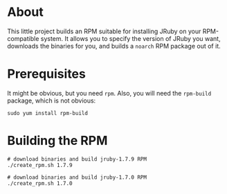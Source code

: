 About
=====
This little project builds an RPM suitable for installing JRuby on your RPM-compatible system. It allows you to specify the version of JRuby you want, downloads the binaries for you, and builds a `noarch` RPM package out of it. 

Prerequisites
=============
It might be obvious, but you need `rpm`.  Also, you will need the `rpm-build` package, which is not obvious:
    
    sudo yum install rpm-build

Building the RPM
================
    
    # download binaries and build jruby-1.7.9 RPM
    ./create_rpm.sh 1.7.9 

    # download binaries and build jruby-1.7.0 RPM
    ./create_rpm.sh 1.7.0